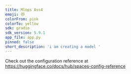 ```yaml
---
title: Mlops Ass4
emoji: 😻
colorFrom: pink
colorTo: yellow
sdk: gradio
sdk_version: 5.9.1
app_file: app.py
pinned: false
short_description: 'i am creating a model '
---
```


Check out the configuration reference at https://huggingface.co/docs/hub/spaces-config-reference
